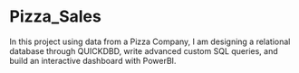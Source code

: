 # Pizza_Sales
In this project using data from a Pizza Company, I am designing a relational database through QUICKDBD, write advanced custom SQL queries, and build an interactive dashboard with PowerBI.
